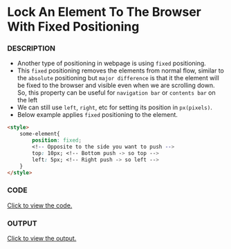 # Lock An Element To The Browser With Fixed Positioning

### DESCRIPTION
* Another type of positioning in webpage is using `fixed` positioning.
* This `fixed` positioning removes the elements from normal flow, similar to the `absolute` positioning but `major difference` is that it the element will be fixed to the browser and visible even when we are scrolling down. So, this property can be useful for `navigation bar` or `contents bar` on the left
* We can still use `left`, `right`, etc for setting its position in `px(pixels)`.
* Below example applies `fixed` positioning to the element.
```html
<style>
    some-element{
        position: fixed; 
        <!-- Opposite to the side you want to push -->
        top: 10px; <!-- Bottom push -> so top -->
        left: 5px; <!-- Right push -> so left -->
    }
</style>
```

### CODE
[Click to view the code.](lock-an-element-to-the-browser-window-with-fixed-positioning.html)

### OUTPUT
[Click to view the output.](http://htmlpreview.github.io/?https://github.com/saipothanjanjanam/freecodecamp-full-stack-dev/blob/master/Responsive_Web_Design_Certification/3.Applied_Visual_Design/22.Lock_An_Element_To_The_Browser_Window_With_Fixed_Positioning/lock-an-element-to-the-browser-window-with-fixed-positioning.html)
